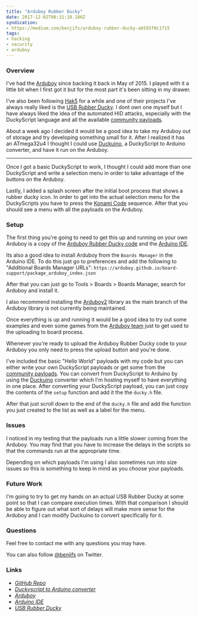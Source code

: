 ```yaml
---
title: "Arduboy Rubber Ducky"
date: 2017-12-02T06:31:18.186Z
syndication:
- https://medium.com/benjifs/arduboy-rubber-ducky-ab593f0c1f15
tags:
- hacking
- security
- arduboy
---
```

### Overview

I've had the <a href="https://www.arduboy.com/" target="_blank">Arduboy</a> since backing it back in May of 2015. I played with it a little bit when I first got it but for the most part it's been sitting in my drawer.

I've also been following <a href="https://www.hak5.org/" target="_blank">Hak5</a> for a while and one of their projects I've always really liked is the <a href="https://hakshop.com/products/usb-rubber-ducky-deluxe" target="_blank">USB Rubber Ducky</a>. I dont own one myself but I have always liked the idea of the automated HID attacks, especially with the DuckyScript language and all the available <a href="https://github.com/hak5darren/USB-Rubber-Ducky/wiki/Payloads" target="_blank">community payloads</a>.

About a week ago I decided it would be a good idea to take my Arduboy out of storage and try developing something small for it. After I realized it has an ATmega32u4 I thought I could use <a href="https://dukweeno.github.io/Duckuino/" target="_blank">Duckuino</a>, a DuckyScript to Arduino converter, and have it run on the Arduboy.

----

Once I got a basic DuckyScript to work, I thought I could add more than one DuckyScript and write a selection menu in order to take advantage of the buttons on the Arduboy.

Lastly, I added a splash screen after the initial boot process that shows a rubber ducky icon. In order to get into the actual selection menu for the DuckyScripts you have to press the <a href="https://en.wikipedia.org/wiki/Konami_Code" target="_blank">Konami Code</a> sequence. After that you should see a menu with all the payloads on the Arduboy.

### Setup
The first thing you're going to need to get this up and running on your own Arduboy is a copy of the <a href="https://github.com/benjifs/arduboy-rubber-ducky" target="_blank">Arduboy Rubber Ducky code</a> and the <a href="https://www.arduino.cc/en/Main/Software" target="_blank">Arduino IDE</a>.

Its also a good idea to install Arduboy from the `Boards Manager` in the Arduino IDE. To do this just go to preferences and add the following to "Additional Boards Manager URLs": ```https://arduboy.github.io/board-support/package_arduboy_index.json```


After that you can just go to Tools > Boards > Boards Manager, search for Arduboy and install it.

I also recommend installing the <a href="https://github.com/MLXXXp/Arduboy2" target="_blank">Arduboy2</a> library as the main branch of the Arduboy library is not currently being maintained.

Once everything is up and running it would be a good idea to try out some examples and even some games from the <a href="http://team-arg.com/games.html" target="_blank">Arduboy team</a> just to get used to the uploading to board process.

Whenever you're ready to upload the Arduboy Rubber Ducky code to your Arduboy you only need to press the upload button and you're done.

I've included the basic "Hello World" payloads with my code but you can either write your own DuckyScript payloads or get some from the <a href="https://github.com/hak5darren/USB-Rubber-Ducky/wiki/Payloads" target="_blank">community payloads</a>. You can convert from DuckyScript to Arduino by using the <a href="https://dukweeno.github.io/Duckuino/" target="_blank">Duckuino</a> converter which I'm hosting myself to have everything in one place. After converting your DuckyScript payload, you can just copy the contents of the `setup` function and add it the the `ducky.h` file.

After that just scroll down to the end of the `ducky.h` file and add the function you just created to the list as well as a label for the menu.

### Issues

I noticed in my testing that the payloads run a little slower coming from the Arduboy. You may find that you have to increase the delays in the scripts so that the commands run at the appropriate time.

Depending on which payloads I'm using I also sometimes run into size issues so this is something to keep in mind as you choose your payloads.

### Future Work

I'm going to try to get my hands on an actual USB Rubber Ducky at some point so that I can compare execution times. With that comparison I should be able to figure out what sort of delays will make more sense for the Arduboy and I can modify Duckuino to convert specifically for it.

### Questions

Feel free to contact me with any questions you may have.

You can also follow <a href="https://twitter.com/benjifs" target="_blank">@benjifs</a> on Twitter.

### Links
- [_GitHub Repo_](https://github.com/benjifs/arduboy-rubber-ducky)
- [_Duckyscript to Arduino converter_](http://benji.dog/ducky)
- [_Arduboy_](https://www.arduboy.com/)
- [_Arduino IDE_](https://www.arduino.cc/en/Main/Software)
- [_USB Rubber&nbsp;Ducky_](https://hakshop.com/products/usb-rubber-ducky-deluxe)

